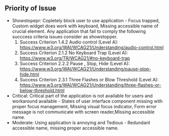 ## Priority of Issue 
* Showstopepr: Copletely block user to use application - Focus trapped, Custom widget does work with keyboard, Missing accessible name of crucial element.
  Any application that fail to comply the following succcess criteria issues consider as showstopper.
   1. Success Criterion 1.4.2 Audio control (Level A): https://www.w3.org/WAI/WCAG21/Understanding/audio-control.html 
   2. Success Criterion 2.1.2 No Keyboard Trap (Level A): https://www.w3.org/TR/WCAG21/#no-keyboard-trap
   3. Success Criterion 2.2.2 Pause , Stop, Hide (Level A): https://www.w3.org/WAI/WCAG21/Understanding/pause-stop-hide.html
   4. Success Criterion 2.3.1 Three Flashes or Blow Threshold (Level A): https://www.w3.org/WAI/WCAG21/Understanding/three-flashes-or-below-threshold.html
* Critical: Critical part of the application is not available for users and workaround available - States of user interface component missing with proper focus management, Missing visual focus indicator, Form error message is not communicate with screen reader,Missing accessible name.
* Moderate: Using application is annoying and Tedious - Redundant accessible name, missing proper accessible name.
  
